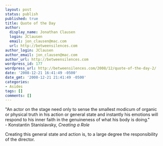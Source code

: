 ```yaml
---
layout: post
status: publish
published: true
title: Quote of the Day
author:
  display_name: Jonathan Clausen
  login: JClausen
  email: jon_clausen@mac.com
  url: http://betweensilences.com
author_login: JClausen
author_email: jon_clausen@mac.com
author_url: http://betweensilences.com
wordpress_id: 177
wordpress_url: http://betweensilences.com/2008/12/quote-of-the-day-2/
date: '2008-12-21 16:41:49 -0500'
date_gmt: '2008-12-21 21:41:49 -0500'
categories:
- Asides
tags: []
comments: []
---
```

<p><blockqoute>"An actor on the stage need only to sense the smallest modicum of organic or physical truth in his action or general state and instantly his emotions will respond to his inner faith in the genuineness of what his body is doing."<br/>- Konstantin Stanislavsky, <cite>Creating a Role</cite>
</p></blockquote>
<p>Creating this general state and action is, to a large degree the responsibility of the director.</p>
